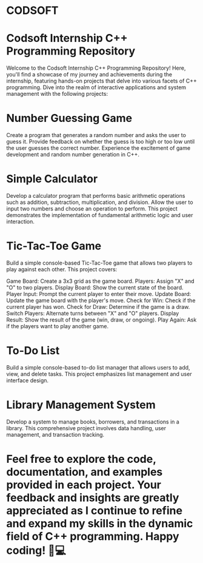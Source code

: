 # CODSOFT
# Codsoft Internship C++ Programming Repository
Welcome to the Codsoft Internship C++ Programming Repository! Here, you'll find a showcase of my journey and achievements during the internship, featuring hands-on projects that delve into various facets of C++ programming. Dive into the realm of interactive applications and system management with the following projects:

# Number Guessing Game
Create a program that generates a random number and asks the user to guess it. Provide feedback on whether the guess is too high or too low until the user guesses the correct number. Experience the excitement of game development and random number generation in C++.

# Simple Calculator
Develop a calculator program that performs basic arithmetic operations such as addition, subtraction, multiplication, and division. Allow the user to input two numbers and choose an operation to perform. This project demonstrates the implementation of fundamental arithmetic logic and user interaction.

# Tic-Tac-Toe Game
Build a simple console-based Tic-Tac-Toe game that allows two players to play against each other. This project covers:

Game Board: Create a 3x3 grid as the game board.
Players: Assign "X" and "O" to two players.
Display Board: Show the current state of the board.
Player Input: Prompt the current player to enter their move.
Update Board: Update the game board with the player's move.
Check for Win: Check if the current player has won.
Check for Draw: Determine if the game is a draw.
Switch Players: Alternate turns between "X" and "O" players.
Display Result: Show the result of the game (win, draw, or ongoing).
Play Again: Ask if the players want to play another game.
# To-Do List
Build a simple console-based to-do list manager that allows users to add, view, and delete tasks. This project emphasizes list management and user interface design.

# Library Management System
Develop a system to manage books, borrowers, and transactions in a library. This comprehensive project involves data handling, user management, and transaction tracking.

# Feel free to explore the code, documentation, and examples provided in each project. Your feedback and insights are greatly appreciated as I continue to refine and expand my skills in the dynamic field of C++ programming. Happy coding! 🚀💻
